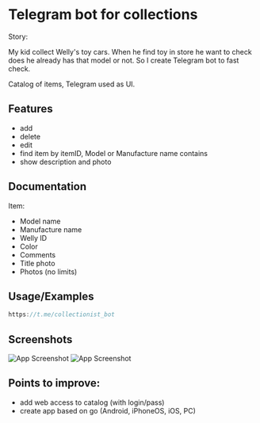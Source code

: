 
# Telegram bot for collections

Story: 

My kid collect Welly's toy cars. When he find toy in store he want to check does he already has that model or not. 
So I create Telegram bot to fast check. 

Catalog of items, Telegram used as UI.
## Features

- add
- delete
- edit
- find item by itemID, Model or Manufacture name contains
- show description and photo


## Documentation

Item:

- Model name
- Manufacture name
- Welly ID
- Color
- Comments
- Title photo
- Photos (no limits)


## Usage/Examples

```javascript
https://t.me/collectionist_bot
```


## Screenshots

![App Screenshot](/tbot-welly/etc/s1.jpg?raw=true "Search")
![App Screenshot](./etc/s2.jpg?raw=true "Show all photos")


## Points to improve:
- add web access to catalog (with login/pass)
- create app based on go (Android, iPhoneOS, iOS, PC)

